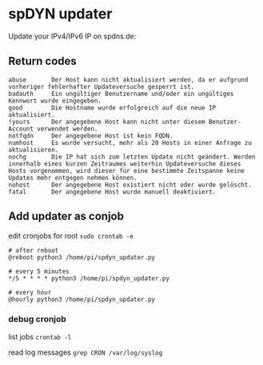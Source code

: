 # spDYN updater

Update your IPv4/IPv6 IP on spdns.de:

## Return codes
```
abuse 		Der Host kann nicht aktualisiert werden, da er aufgrund vorheriger fehlerhafter Updateversuche gesperrt ist.
badauth 	Ein ungültiger Benutzername und/oder ein ungültiges Kennwort wurde eingegeben.
good 		Die Hostname wurde erfolgreich auf die neue IP aktualisiert.
!yours 		Der angegebene Host kann nicht unter diesem Benutzer-Account verwendet werden.
notfqdn 	Der angegebene Host ist kein FQDN.
numhost 	Es wurde versucht, mehr als 20 Hosts in einer Anfrage zu aktualisieren.
nochg 		Die IP hat sich zum letzten Update nicht geändert. Werden innerhalb eines kurzen Zeitraumes weiterhin Updateversuche dieses Hosts vorgenommen, wird dieser für eine bestimmte Zeitspanne keine Updates mehr entgegen nehmen können.
nohost 		Der angegebene Host existiert nicht oder wurde gelöscht.
fatal 		Der angegebene Host wurde manuell deaktiviert. 
```

## Add updater as conjob

edit cronjobs for root
``sudo crontab -e``

```
# after reboot
@reboot python3 /home/pi/spdyn_updater.py

# every 5 minutes
*/5 * * * * python3 /home/pi/spdyn_updater.py

# every hour
@hourly python3 /home/pi/spdyn_updater.py
```

### debug cronjob
list jobs
``crontab -l``

read log messages
``grep CRON /var/log/syslog``

